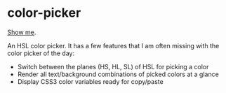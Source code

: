 # color-picker

[Show me](https://baecher.dev/tools/color-picker/index.html).

An HSL color picker. It has a few features that I am often missing with the color picker of the day:

 * Switch between the planes (HS, HL, SL) of HSL for picking a color
 * Render all text/background combinations of picked colors at a glance
 * Display CSS3 color variables ready for copy/paste
